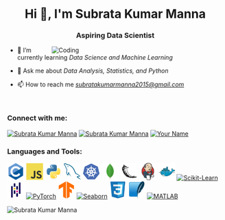 <h1 align="center">Hi 👋, I'm Subrata Kumar Manna</h1>
<h3 align="center">Aspiring Data Scientist</h3>

<img align="right" alt="Coding" width="400" src="https://www.google.com/search?q=https:%2F%2Fmiro.medium.com%2Fmax%2F1400%2F1*qdAW1TjCN57h1lbuuzvchg.gif&tbm=isch&tbs=rimg:CSzobjcxvm9LYeneDlE-m18osgIRCgIIARAAOgQIARAAVfQXmT7AAgDYAgDgAgA&client=ms-android-oppo-rvo3&hl=en&sa=X&ved=0CBcQuIIBahcKEwiAyZjP39KAAxUAAAAAHQAAAAAQBQ&biw=360&bih=664#imgrc=xDCRvT4wgUnr9M">

- 🌱 I’m currently learning *Data Science and Machine Learning*

- 💬 Ask me about *Data Analysis, Statistics, and Python*

- 📫 How to reach me *subratakumarmanna2015@gmail.com*
<br>

<h3 align="left">Connect with me:</h3>
<p align="left">
<a href="https://www.linkedin.com/in/subrata-kumar-manna-2a4784211" target="blank"><img align="center" src="https://raw.githubusercontent.com/rahuldkjain/github-profile-readme-generator/master/src/images/icons/Social/linked-in-alt.svg" alt="Subrata Kumar Manna" height="30" width="40" /></a>
<a href="https://www.kaggle.com/subratakumarmanna" target="blank"><img align="center" src="https://raw.githubusercontent.com/rahuldkjain/github-profile-readme-generator/master/src/images/icons/Social/kaggle.svg" alt="Subrata Kumar Manna" height="30" width="40" /></a>
<a href="https://www.codechef.com/users/su_1994" target="blank"><img align="center" src="https://cdn.jsdelivr.net/npm/simple-icons@3.1.0/icons/codechef.svg" alt="Your Name" height="30" width="40" /></a>

<br>

<h3 align="left">Languages and Tools:</h3>
<p align="left">
<a href="https://www.cprogramming.com/" target="_blank" rel="noreferrer"><img src="https://raw.githubusercontent.com/devicons/devicon/master/icons/c/c-original.svg" alt="C" width="40" height="40" /></a>
<a href="https://www.javascript.com/" target="_blank" rel="noreferrer"><img src="https://raw.githubusercontent.com/devicons/devicon/master/icons/javascript/javascript-original.svg" alt="JavaScript" width="40" height="40" /></a>
<a href="https://www.python.org/" target="_blank" rel="noreferrer"><img src="https://raw.githubusercontent.com/devicons/devicon/master/icons/python/python-original.svg" alt="Python" width="40" height="40" /></a>
<a href="https://www.mysql.com/" target="_blank" rel="noreferrer"><img src="https://raw.githubusercontent.com/devicons/devicon/master/icons/mysql/mysql-original.svg" alt="MySQL" width="40" height="40" /></a>
<a href="https://kubernetes.io/" target="_blank" rel="noreferrer"><img src="https://raw.githubusercontent.com/devicons/devicon/master/icons/kubernetes/kubernetes-plain.svg" alt="Kubernetes" width="40" height="40" /></a>
<a href="https://www.mongodb.com/" target="_blank" rel="noreferrer"><img src="https://raw.githubusercontent.com/devicons/devicon/master/icons/mongodb/mongodb-original.svg" alt="MongoDB" width="40" height="40" /></a>
<a href="https://flask.palletsprojects.com/" target="_blank" rel="noreferrer"><img src="https://raw.githubusercontent.com/devicons/devicon/master/icons/flask/flask-original.svg" alt="Flask" width="40" height="40" /></a>
<a href="https://www.jenkins.io/" target="_blank" rel="noreferrer"><img src="https://raw.githubusercontent.com/devicons/devicon/master/icons/jenkins/jenkins-original.svg" alt="Jenkins" width="40" height="40" /></a>
<a href="https://www.docker.com/" target="_blank" rel="noreferrer"><img src="https://raw.githubusercontent.com/devicons/devicon/master/icons/docker/docker-original.svg" alt="Docker" width="40" height="40" /></a>
<a href="https://scikit-learn.org/" target="_blank" rel="noreferrer"><img src="https://raw.githubusercontent.com/simple-icons/simple-icons/develop/icons/scikit-learn.svg" alt="Scikit-Learn" height="40" width="40" /></a>
<a href="https://pandas.pydata.org/" target="_blank" rel="noreferrer"><img src="https://raw.githubusercontent.com/devicons/devicon/master/icons/pandas/pandas-original.svg" alt="Pandas" width="40" height="40" /></a>
<a href="https://pytorch.org/" target="_blank" rel="noreferrer"><img src="https://raw.githubusercontent.com/simple-icons/simple-icons/develop/icons/pytorch.svg" alt="PyTorch" height="40" width="40" /></a>
<a href="https://www.tensorflow.org/" target="_blank" rel="noreferrer"><img src="https://raw.githubusercontent.com/devicons/devicon/master/icons/tensorflow/tensorflow-original.svg" alt="TensorFlow" width="40" height="40" /></a>
<a href="https://seaborn.pydata.org/" target="_blank" rel="noreferrer"><img src="https://raw.githubusercontent.com/simple-icons/simple-icons/develop/icons/seaborn.svg" alt="Seaborn" height="40" width="40" /></a>
<a href="https://www.w3.org/Style/CSS/" target="_blank" rel="noreferrer"><img src="https://raw.githubusercontent.com/devicons/devicon/master/icons/css3/css3-original.svg" alt="CSS" width="40" height="40" /></a>
<a href="https://www.sqlite.org/" target="_blank" rel="noreferrer"><img src="https://raw.githubusercontent.com/devicons/devicon/master/icons/sqlite/sqlite-original.svg" alt="SQLite" width="40" height="40" /></a>
<a href="https://www.mathworks.com/products/matlab.html" target="_blank" rel="noreferrer"><img src="https://raw.githubusercontent.com/simple-icons/simple-icons/develop/icons/matlab.svg" alt="MATLAB" height="40" width="40" /></a>
<!-- Add other icons here based on your skills -->

<br>

<p><img align="center" src="https://github-readme-stats.vercel.app/api/top-langs?username=Subratamanna07&show_icons=true&locale=en&layout=compact" alt="Subrata Kumar Manna" /></p>

